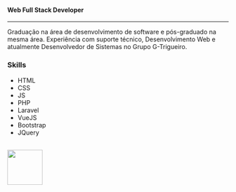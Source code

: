 
<div style="display: inline_block">

<h4>Web Full Stack Developer</h4>
<hr>
<!-- <img src="https://cdn.jsdelivr.net/gh/devicons/devicon/icons/html5/html5-original.svg" width="40"/>
<img src="https://cdn.jsdelivr.net/gh/devicons/devicon/icons/css3/css3-original.svg" width="40"/>
<img src="https://cdn.jsdelivr.net/gh/devicons/devicon/icons/javascript/javascript-original.svg" width="40"/>
<img src="https://cdn.jsdelivr.net/gh/devicons/devicon/icons/bootstrap/bootstrap-original.svg" width="40" />
<img src="https://cdn.jsdelivr.net/gh/devicons/devicon/icons/php/php-original.svg" width="40"/>
<img src="https://cdn.jsdelivr.net/gh/devicons/devicon/icons/laravel/laravel-plain.svg" width="40" />
<img src="https://cdn.jsdelivr.net/gh/devicons/devicon/icons/androidstudio/androidstudio-original.svg" width="40"/>
<img src="https://cdn.jsdelivr.net/gh/devicons/devicon/icons/firebase/firebase-plain.svg" width="40"/>
<img src="https://cdn.jsdelivr.net/gh/devicons/devicon/icons/git/git-original.svg" width="40"/>
<img src="https://cdn.jsdelivr.net/gh/devicons/devicon/icons/vuejs/vuejs-original.svg" width="40"/>
<img src="https://cdn.jsdelivr.net/gh/devicons/devicon/icons/mysql/mysql-original.svg" width="40"/>
<img src="https://cdn.jsdelivr.net/gh/devicons/devicon/icons/flutter/flutter-original.svg" width="40"/>
<img src="https://cdn.jsdelivr.net/gh/devicons/devicon/icons/vscode/vscode-original-wordmark.svg" width="40"/>
<img src="https://cdn.jsdelivr.net/gh/devicons/devicon/icons/linux/linux-original.svg" width="40"/> -->
</div>


<p>Graduação na área de desenvolvimento de software e pós-graduado na mesma área. Experiência com suporte técnico, Desenvolvimento Web e atualmente Desenvolvedor de Sistemas no Grupo G-Trigueiro.</p>
<h3>Skills</h3>
<ul>
          <li>HTML</li>
          <li>CSS</li>
          <li>JS</li>
          <li>PHP</li>
          <li>Laravel</li>
          <li>VueJS</li>
          <li>Bootstrap</li>
          <li>JQuery</li>
</ul>
<br>
<a class="libutton" href="https://www.linkedin.com/comm/mynetwork/discovery-see-all?usecase=PEOPLE_FOLLOWS&followMember=edmilson-medeiros-9a3454125" target="_blank"><img src="https://cdn.jsdelivr.net/gh/devicons/devicon/icons/linkedin/linkedin-original-wordmark.svg" width="80"/></a>
